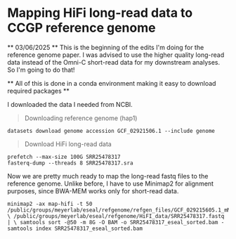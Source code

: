 # Mapping HiFi long-read data to CCGP reference genome
** 03/06/2025 **
This is the beginning of the edits I'm doing for the reference genome paper. I was advised to use the higher quality long-read data instead of the Omni-C short-read data for my downstream analyses. So I'm going to do that! 

** All of this is done in a conda environment making it easy to download required packages **

I downloaded the data I needed from NCBI.


> Downloading reference genome (hap1)

    datasets download genome accession GCF_02921506.1 --include genome

> Download HiFi long-read data

    prefetch --max-size 100G SRR25478317
    fasterq-dump --threads 8 SRR25478317.sra

Now we are pretty much ready to map the long-read fastq files to the reference genome. Unlike before, I have to use Minimap2 for alignment purposes, since BWA-MEM works only for short-read data. 

    minimap2 -ax map-hifi -t 50 /public/groups/meyerlab/eseal/refgenome/refgen_files/GCF_029215605.1_mMirAng1.0.hap1_genomic.fna \ /public/groups/meyerlab/eseal/refgenome/HiFI_data/SRR25478317.fastq | \ samtools sort -@50 -m 8G -O BAM -o SRR25478317_eseal_sorted.bam - samtools index SRR25478317_eseal_sorted.bam


